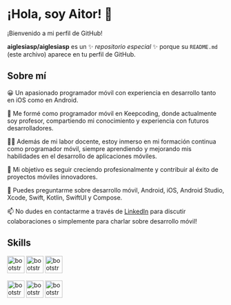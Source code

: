 # ¡Hola, soy Aitor! 👋

¡Bienvenido a mi perfil de GitHub!

**aiglesiasp/aiglesiasp** es un ✨ _repositorio especial_ ✨ porque su `README.md` (este archivo) aparece en tu perfil de GitHub.

## Sobre mí

😀 Un apasionado programador móvil con experiencia en desarrollo tanto en iOS como en Android.

📙 Me formé como programador móvil en Keepcoding, donde actualmente soy profesor, compartiendo mi conocimiento y experiencia con futuros desarrolladores.

🧑‍🎓 Además de mi labor docente, estoy inmerso en mi formación continua como programador móvil, siempre aprendiendo y mejorando mis habilidades en el desarrollo de aplicaciones móviles.

🔭 Mi objetivo es seguir creciendo profesionalmente y contribuir al éxito de proyectos móviles innovadores.

💬 Puedes preguntarme sobre desarrollo móvil, Android, iOS, Android Studio, Xcode, Swift, Kotlin, SwiftUI y Compose.

📫 No dudes en contactarme a través de [LinkedIn](https://www.linkedin.com/in/aitoriglesiaspubill/) para discutir colaboraciones o simplemente para charlar sobre desarrollo móvil!



## Skills
<img src="https://thumbs.dreamstime.com/b/logotipo-de-android-en-un-icono-gris-del-c%C3%ADrculo-nube-disponible-ai-ilustrador-formato-vector-146803252.jpg" alt="bootstrap" width="40" height="40"/>          <img src="https://cdn.icon-icons.com/icons2/2108/PNG/512/kotlin_icon_130893.png" alt="bootstrap" width="40" height="40"/>          <img src="https://blogger.googleusercontent.com/img/b/R29vZ2xl/AVvXsEjC97Z8BResg5dlPqczsRCFhP6zewWX0X0e7fVPG-G7PuUZwwZVsi9OPoqJYkgqT2h0FI95SsmWzVEgpt8b8HAqFiIxZ98TFtY4lE0b8UrtVJ2HrJebRwl6C9DslsQDl9KnBIrdHS6LtkY/s1600/jetpack+compose+icon_RGB.png" alt="bootstrap" width="40" height="40"/>

<img src="https://www.e-sort.net/wp-content/uploads/2012/03/logo-apple.jpg" alt="bootstrap" width="40" height="40"/>          <img src="https://seeklogo.com/images/S/swift-logo-E9182990F5-seeklogo.com.png" alt="bootstrap" width="40" height="40"/> 
         <img src="https://developer.apple.com/assets/elements/icons/swiftui/swiftui-96x96_2x.png" alt="bootstrap" width="40" height="40"/>


